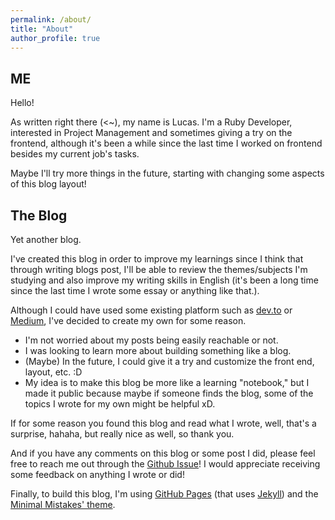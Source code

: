 ```yaml
---
permalink: /about/ 
title: "About"
author_profile: true
---
```


## ME

Hello!

As written right there (<~), my name is Lucas. I'm a Ruby Developer, interested in Project Management and sometimes
giving a try on the frontend, although it's been a while since the last time I worked on frontend besides my current
job's tasks.

Maybe I'll try more things in the future, starting with changing some aspects of this blog layout!

## The Blog

Yet another blog.

I've created this blog in order to improve my learnings since I think that through writing blogs post, I'll be able to
review the themes/subjects I'm studying and also improve my writing skills in English (it's been a long time since the
last time I wrote some essay or anything like that.).

Although I could have used some existing platform such as [dev.to](https://dev.to) or [Medium](https://medium.com/),
I've decided to create my own for some reason.

- I'm not worried about my posts being easily reachable or not.
- I was looking to learn more about building something like a blog.
- (Maybe) In the future, I could give it a try and customize the front end, layout, etc. :D
- My idea is to make this blog be more like a learning "notebook," but I made it public because maybe if someone finds
  the blog, some of the topics I wrote for my own might be helpful xD.

If for some reason you found this blog and read what I wrote, well, that's a surprise, hahaha, but really nice as well,
so thank you.

And if you have any comments on this blog or some post I did, please feel free to reach me out through
the [Github Issue](https://github.com/lucasmenezesds/lucasmenezesds.github.io/issues/new)!
I would appreciate receiving some feedback on anything I wrote or did!

Finally, to build this blog, I'm using [GitHub Pages](https://pages.github.com/) (that
uses [Jekyll](https://jekyllrb.com/)) and the [Minimal Mistakes' theme](https://github.com/mmistakes/minimal-mistakes).